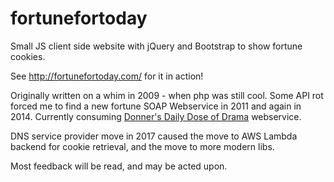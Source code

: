 # fortunefortoday
Small JS client side website with jQuery and Bootstrap to show fortune cookies.

See http://fortunefortoday.com/ for it in action!

Originally written on a whim in 2009 - when php was still cool.  Some API rot forced me to find a new fortune SOAP Webservice in 2011 and again in 2014. Currently consuming [Donner's Daily Dose of Drama](http://cdonner.com/fortune-cookie-service.htm) webservice.

DNS service provider move in 2017 caused the move to AWS Lambda backend for cookie retrieval, and the move to more modern libs.

Most feedback will be read, and may be acted upon.
